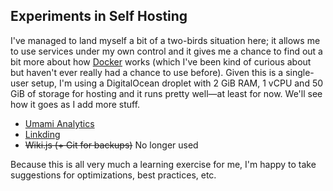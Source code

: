 ## Experiments in Self Hosting

I've managed to land myself a bit of a two-birds situation here; it allows me to use services under my own control and it gives me a chance to find out a bit more about how [Docker](https://www.docker.com) works (which I've been kind of curious about but haven't ever really had a chance to use before). Given this is a single-user setup, I'm using a DigitalOcean droplet with 2 GiB RAM, 1 vCPU and 50 GiB of storage for hosting and it runs pretty well—at least for now. We'll see how it goes as I add more stuff.

* [Umami Analytics](https://umami.is)
* [Linkding](https://github.com/sissbruecker/linkding)
* ~~Wiki.js (+ Git for backups)~~ No longer used

Because this is all very much a learning exercise for me, I'm happy to take suggestions for optimizations, best practices, etc.
